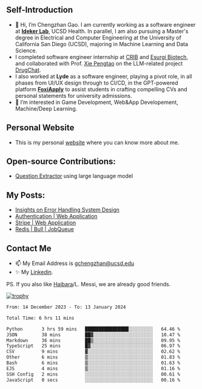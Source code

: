 ## Self-Introduction
- 👋 Hi, I’m Chengzhan Gao. I am currently working as a software engineer at **[Ideker Lab](https://idekerlab.ucsd.edu/)**, UCSD Health. In parallel, I am also pursuing a Master's degree in Electrical and Computer Engineering at the University of California San Diego (UCSD), majoring in Machine Learning and Data Science.
- I completed software engineer internship at [CRIB](https://apps.apple.com/us/app/crib-for-roommates/id6468918103?platform=iphone) and [Esurgi Biotech](https://myesurgi.com/), and collaborated with Prof. [Xie Pengtao](https://pengtaoxie.github.io/) on the LLM-related project [DrugChat](https://github.com/UCSD-AI4H/drugchat).
- I also worked at **Lyde** as a software engineer, playing a pivot role, in all phases from UI/UX design through to CI/CD, in the GPT-powered platform **[FoxiApply](https://lyde.io)** to assist students in crafting compelling CVs and personal statements for university admissions.
- 👀 I’m interested in Game Development, Web&App Developement, Machine/Deep Learning.

## Personal Website
-  This is my personal [website](https://gaochengzhan.netlify.app/) where you can know more about me.

## Open-source Contributions:
- [Question Extractor](https://github.com/nestordemeure/question_extractor) using large language model

## My Posts:
- [Insights on Error Handling System Design](https://gaochengzhan.netlify.app/post/error-handling/)
- [Authentication | Web Application](https://gaochengzhan.netlify.app/post/authentication/)
- [Stripe | Web Application](https://gaochengzhan.netlify.app/post/stripe/)
- [Redis | Bull | JobQueue](https://gaochengzhan.netlify.app/post/job-queue/)

## Contact Me
- 📫 My Email Address is gchengzhan@ucsd.edu
- ✨ My [Linkedin](https://www.linkedin.com/in/chengzhan-christoffel-gao/).

PS. If you also like [Haibara](https://www.detectiveconanworld.com/wiki/Ai_Haibara)/L. Messi, we are already good friends.

[![trophy](https://github-profile-trophy.vercel.app/?username=gaochengzhan&theme=flat&row=1&margin-w=12)](https://github.com/ryo-ma/github-profile-trophy)

<!--START_SECTION:waka-->

```txt
From: 14 December 2023 - To: 13 January 2024

Total Time: 6 hrs 11 mins

Python       3 hrs 59 mins   ████████████████░░░░░░░░░   64.46 %
JSON         38 mins         ██▓░░░░░░░░░░░░░░░░░░░░░░   10.47 %
Markdown     36 mins         ██▒░░░░░░░░░░░░░░░░░░░░░░   09.95 %
TypeScript   25 mins         █▓░░░░░░░░░░░░░░░░░░░░░░░   06.97 %
CSV          9 mins          ▓░░░░░░░░░░░░░░░░░░░░░░░░   02.62 %
Other        6 mins          ▒░░░░░░░░░░░░░░░░░░░░░░░░   01.83 %
Bash         6 mins          ▒░░░░░░░░░░░░░░░░░░░░░░░░   01.63 %
EJS          4 mins          ▒░░░░░░░░░░░░░░░░░░░░░░░░   01.16 %
SSH Config   2 mins          ░░░░░░░░░░░░░░░░░░░░░░░░░   00.61 %
JavaScript   0 secs          ░░░░░░░░░░░░░░░░░░░░░░░░░   00.16 %
```

<!--END_SECTION:waka-->

<!---
gaochengzhan/gaochengzhan is a ✨ special ✨ repository because its `README.md` (this file) appears on your GitHub profile.
You can click the Preview link to take a look at your changes.
--->
